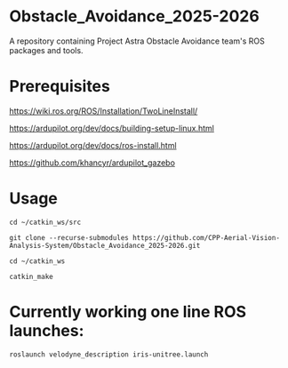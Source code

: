 # Obstacle_Avoidance_2025-2026
A repository containing Project Astra Obstacle Avoidance team's ROS packages and tools.

# Prerequisites
https://wiki.ros.org/ROS/Installation/TwoLineInstall/

https://ardupilot.org/dev/docs/building-setup-linux.html

https://ardupilot.org/dev/docs/ros-install.html

https://github.com/khancyr/ardupilot_gazebo


# Usage
`cd ~/catkin_ws/src`

`git clone --recurse-submodules https://github.com/CPP-Aerial-Vision-Analysis-System/Obstacle_Avoidance_2025-2026.git`

`cd ~/catkin_ws`

`catkin_make`

# Currently working one line ROS launches:
`roslaunch velodyne_description iris-unitree.launch`
